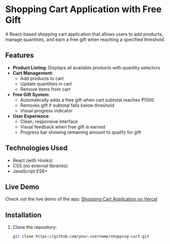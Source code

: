 # Shopping Cart Application with Free Gift

A React-based shopping cart application that allows users to add products, manage quantities, and earn a free gift when reaching a specified threshold.

## Features

- **Product Listing**: Displays all available products with quantity selectors
- **Cart Management**:
  - Add products to cart
  - Update quantities in cart
  - Remove items from cart
- **Free Gift System**:
  - Automatically adds a free gift when cart subtotal reaches ₹1000
  - Removes gift if subtotal falls below threshold
  - Visual progress indicator
- **User Experience**:
  - Clean, responsive interface
  - Visual feedback when free gift is earned
  - Progress bar showing remaining amount to qualify for gift

## Technologies Used

- React (with Hooks)
- CSS (no external libraries)
- JavaScript ES6+


## Live Demo

Check out the live demo of the app:  [Shopping Cart Application on Vercel](https://shopping-cart-application-with-free-gift.vercel.app/)  

## Installation

1. Clone the repository:
   ```bash
   git clone https://github.com/your-username/shopping-cart.git
   ```
